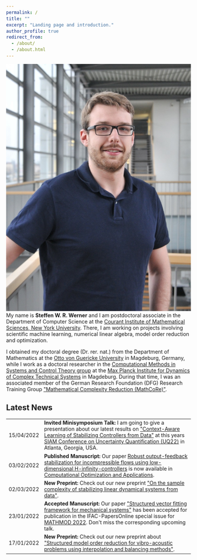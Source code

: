 ```yaml
---
permalink: /
title: ""
excerpt: "Landing page and introduction."
author_profile: true
redirect_from: 
  - /about/
  - /about.html
---
```


<p class="text-block">
<img class="mainprofilepic" src="/images/profile_large.jpg"
alt="Full Profile picture">
My name is <strong>Steffen W. R. Werner</strong> and I am postdoctoral associate
in the Department of Computer Science at the <a target="blank_"
href="https://cims.nyu.edu/dynamic/">Courant Institute of Mathematical Sciences,
New York University</a>.
There, I am working on projects involving scientific machine learning, numerical
linear algebra, model order reduction and optimization.
</p>
<p class="text-block">
I obtained my doctoral degree (Dr. rer. nat.) from the Department of Mathematics
at the <a target="blank_" href="https://www.uni-magdeburg.de/en/">Otto von
Guericke University</a> in Magdeburg, Germany, while I work as a doctoral
researcher in the <a target="blank_" href="https://www.mpi-magdeburg.mpg.de/csc">
Computational Methods in Systems and Control Theory group</a> at the <a
target="blank_" href="https://www.mpi-magdeburg.mpg.de/2316/en">Max Planck 
Institute for Dynamics of Complex Technical Systems</a> in Magdeburg.
During that time, I was an associated member of the German Research Foundation
(DFG) Research Training Group <a target="blank_"
href="https://www.mathcore.ovgu.de/">"Mathematical Complexity Reduction
(MathCoRe)"</a>.
</p>

## Latest News ##

<table class="eventtable">
  <tr>
    <td style="width:8%"> 15/04/2022 </td>
    <td> <strong>Invited Minisymposium Talk:</strong>
      I am going to give a presentation about our latest results on
      <a target="blank_" href="https://meetings.siam.org/sess/dsp_talk.cfm?p=119386">"Context-Aware
      Learning of Stabilizing Controllers from Data"</a> at this years
      <a target="blank_" href="https://www.siam.org/conferences/cm/conference/uq22">SIAM
      Conference on Uncertainty Quantification (UQ22)</a>
      in Atlanta, Georgia, USA.
    </td>
  </tr>
  <tr>
    <td style="width:8%"> 03/02/2022 </td>
    <td> <strong>Published Manuscript:</strong>
      Our paper
      <a target="blank_"
      href="https://doi.org/10.1007/s10589-022-00359-x">Robust 
      output-feedback stabilization for incompressible flows using
      low-dimensional H-infinity-controllers</a>
      is now available in
      <a target="blank_" href="https://www.springer.com/journal/10589">Computational
      Optimization and Applications</a>.
    </td>
  </tr>
  <tr>
    <td style="width:8%"> 02/03/2022 </td>
    <td> <strong>New Preprint:</strong>
      Check out our new preprint
      <a target="blank_" href="https://doi.org/10.48550/arXiv.2203.00474">"On
      the sample complexity of stabilizing linear dynamical systems from
      data"</a>.
    </td>
  </tr>
  <tr>
    <td style="width:8%"> 23/01/2022 </td>
    <td> <strong>Accepted Manuscript:</strong>
      Our paper
      <a target="blank_"
      href="https://doi.org/10.48550/arXiv.2110.09220">"Structured vector
      fitting framework for mechanical systems"</a>
      has been accepted for publication in the IFAC-PapersOnline special issue
      for <a target="blank_" href="https://www.mathmod.at/">MATHMOD 2022</a>.
      Don't miss the corresponding upcoming talk.
    </td>
  </tr>
  <tr>
    <td style="width:8%"> 17/01/2022 </td>
    <td> <strong>New Preprint:</strong>
      Check out our new preprint about
      <a target="blank_"
      href="https://doi.org/10.48550/arXiv.2201.06518">"Structured
      model order reduction for vibro-acoustic problems using interpolation
      and balancing methods"</a>.
    </td>
  </tr>
</table>